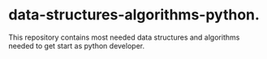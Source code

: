 # data-structures-algorithms-python.
This repository contains most  needed data structures and algorithms  needed to get start as python developer.
